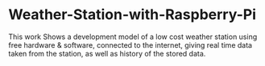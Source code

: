 # Weather-Station-with-Raspberry-Pi
This work Shows a development model of a low cost weather station using free hardware &amp; software, connected to the internet, giving real time data taken from the station, as well as history of the stored data.
